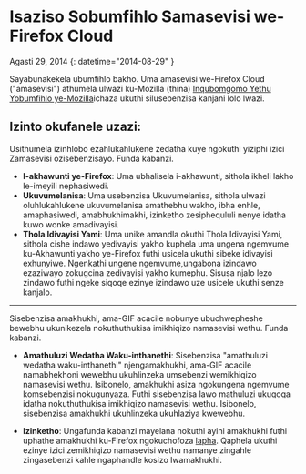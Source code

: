 # Isaziso Sobumfihlo Samasevisi we-Firefox Cloud

Agasti 29, 2014
{: datetime="2014-08-29" }

Sayabunakekela ubumfihlo bakho. Uma amasevisi we-Firefox Cloud ("amasevisi") athumela ulwazi ku-Mozilla (thina) [Inqubomgomo Yethu Yobumfihlo ye-Mozilla](https://www.mozilla.org/privacy/)ichaza ukuthi silusebenzisa kanjani lolo lwazi.

## Izinto okufanele uzazi:

Usithumela izinhlobo ezahlukahlukene zedatha kuye ngokuthi yiziphi izici Zamasevisi ozisebenzisayo.  Funda kabanzi.

* **I-akhawunti ye-Firefox**: Uma ubhalisela i-akhawunti, sithola ikheli lakho le-imeyili nephasiwedi.
* **Ukuvumelanisa**: Uma usebenzisa Ukuvumelanisa, sithola ulwazi oluhlukahlukene ukuvumelanisa amathebhu wakho, ibha enhle, amaphasiwedi, amabhukhimakhi, izinketho zesiphequluli nenye idatha kuwo wonke amadivayisi.
* **Thola Idivayisi Yami**: Uma unike amandla okuthi Thola Idivayisi Yami, sithola cishe indawo yedivayisi yakho kuphela uma ungena ngemvume ku-Akhawunti yakho ye-Firefox futhi usicela ukuthi sibeke idivayisi exhunyiwe.  Ngenkathi ungene ngemvume,ungabona izindawo ezaziwayo zokugcina zedivayisi yakho kumephu.  Sisusa njalo lezo zindawo futhi ngeke siqoqe ezinye izindawo uze usicele ukuthi senze kanjalo.

---------------------------------------

Sisebenzisa amakhukhi, ama-GIF acacile nobunye ubuchwepheshe bewebhu ukunikezela nokuthuthukisa imikhiqizo namasevisi wethu.  Funda kabanzi.

* **Amathuluzi Wedatha Waku-inthanethi**: Sisebenzisa "amathuluzi wedatha waku-inthanethi" njengamakhukhi, ama-GIF acacile namabhekhoni wewebhu ukuhlinzeka umsebenzi wemikhiqizo namasevisi wethu. Isibonelo, amakhukhi asiza ngokungena ngemvume komsebenzisi nokugunyaza. Futhi sisebenzisa lawo mathuluzi ukuqoqa idatha nokuthuthukisa imikhiqizo namasevisi wethu. Isibonelo, sisebenzisa amakhukhi ukuhlinzeka ukuhlaziya kwewebhu. 

* **Izinketho**: Ungafunda kabanzi mayelana nokuthi ayini amakhukhi futhi uphathe amakhukhi ku-Firefox ngokuchofoza [lapha](https://support.mozilla.org/kb/cookies-information-websites-store-on-your-computer). Qaphela ukuthi ezinye izici zemikhiqizo namasevisi wethu namanye zingahle zingasebenzi kahle ngaphandle kosizo lwamakhukhi.


